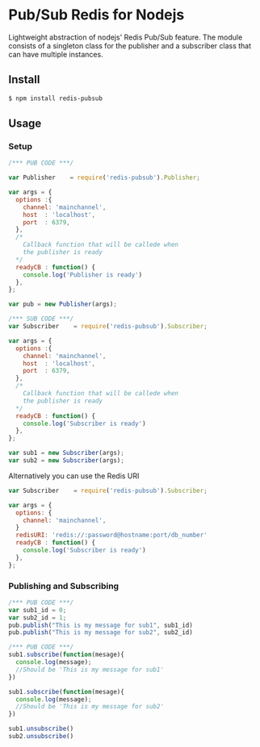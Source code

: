Pub/Sub Redis for Nodejs
=================

Lightweight abstraction of nodejs' Redis Pub/Sub feature. The module
consists of a singleton class for the publisher and a subscriber class that can
have multiple instances. 

## Install
```bash
$ npm install redis-pubsub      
```

## Usage
### Setup

```javascript
/*** PUB CODE ***/

var Publisher    = require('redis-pubsub').Publisher;

var args = {
  options :{
    channel: 'mainchannel',
    host  : 'localhost',
    port  : 6379,   
  },
  /* 
    Callback function that will be callede when 
    the publisher is ready
  */
  readyCB : function() {
    console.log('Publisher is ready')
  },
};

var pub = new Publisher(args);

/*** SUB CODE ***/
var Subscriber    = require('redis-pubsub').Subscriber;

var args = {
  options :{
    channel: 'mainchannel',
    host  : 'localhost',
    port  : 6379,   
  },
  /* 
    Callback function that will be callede when 
    the publisher is ready
  */
  readyCB : function() {
    console.log('Subscriber is ready')
  },
};

var sub1 = new Subscriber(args);
var sub2 = new Subscriber(args);
```

Alternatively you can use the Redis URI 

```javascript
var Subscriber    = require('redis-pubsub').Subscriber;

var args = {
  options: {
    channel: 'mainchannel',
  }
  redisURI: 'redis://:password@hostname:port/db_number'
  readyCB : function() {
    console.log('Subscriber is ready')
  },
};

```

### Publishing and Subscribing

```javascript
/*** PUB CODE ***/
var sub1_id = 0;
var sub2_id = 1;
pub.publish("This is my message for sub1", sub1_id)
pub.publish("This is my message for sub2", sub2_id)

/*** PUB CODE ***/
sub1.subscribe(function(mesage){
  console.log(message);
  //Should be 'This is my message for sub1'
})

sub1.subscribe(function(mesage){
  console.log(message);
  //Should be 'This is my message for sub2'
})

sub1.unsubscribe()
sub2.unsubscribe()
```
